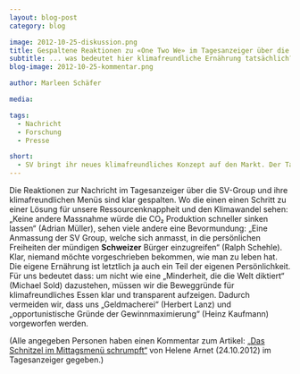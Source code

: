```yaml
---
layout: blog-post
category: blog

image: 2012-10-25-diskussion.png
title: Gespaltene Reaktionen zu «One Two We» im Tagesanzeiger über die SV-Group
subtitle: ... was bedeutet hier klimafreundliche Ernährung tatsächlich?
blog-image: 2012-10-25-kommentar.png

author: Marleen Schäfer

media:

tags:
  - Nachricht
  - Forschung
  - Presse

short:
  - SV bringt ihr neues klimafreundliches Konzept auf den Markt. Der Tagesanzeiger berichtet dazu. Viel spannender sind die fast 400 Kommentare zum Artikel. Eine kleine Zusammenfassung.
---
```


Die Reaktionen zur Nachricht im Tagesanzeiger über die SV-Group und ihre klimafreundlichen Menüs sind klar gespalten. Wo die einen einen Schritt zu einer Lösung für unsere Ressourcenknappheit und den Klimawandel sehen: „Keine andere Massnahme würde die CO₂ Produktion schneller sinken lassen“ (Adrian Müller), sehen viele andere eine Bevormundung: „Eine Anmassung der SV Group, welche sich anmasst, in die persönlichen Freiheiten der mündigen **Schweizer** Bürger einzugreifen“ (Ralph Schehle). Klar, niemand möchte vorgeschrieben bekommen, wie man zu leben hat. Die eigene Ernährung ist letztlich ja auch ein Teil der eigenen Persönlichkeit.
Für uns bedeutet dass: um nicht wie eine „Minderheit, die die Welt diktiert“ (Michael Sold) dazustehen, müssen wir die Beweggründe für klimafreundliches Essen klar und transparent aufzeigen. Dadurch vermeiden wir, dass uns „Geldmacherei“ (Herbert Lanz) und „opportunistische Gründe der Gewinnmaximierung“ (Heinz Kaufmann) vorgeworfen werden.

(Alle angegeben Personen haben einen Kommentar zum Artikel: [„Das Schnitzel im Mittagsmenü schrumpft“][1] von Helene Arnet (24.10.2012) im Tagesanzeiger gegeben.)

[1]: http://www.tagesanzeiger.ch/schweiz/Das-Schnitzel-im-Mittagsmenue-schrumpft/story/10183469

